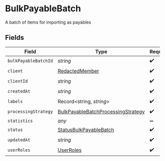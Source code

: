 # BulkPayableBatch

A batch of items for importing as payables


## Fields

| Field                                                                                           | Type                                                                                            | Required                                                                                        | Description                                                                                     |
| ----------------------------------------------------------------------------------------------- | ----------------------------------------------------------------------------------------------- | ----------------------------------------------------------------------------------------------- | ----------------------------------------------------------------------------------------------- |
| `bulkPayableBatchId`                                                                            | *string*                                                                                        | :heavy_check_mark:                                                                              | N/A                                                                                             |
| `client`                                                                                        | [RedactedMember](../../models/shared/redactedmember.md)                                         | :heavy_check_mark:                                                                              | N/A                                                                                             |
| `clientId`                                                                                      | *string*                                                                                        | :heavy_check_mark:                                                                              | N/A                                                                                             |
| `createdAt`                                                                                     | *string*                                                                                        | :heavy_check_mark:                                                                              | N/A                                                                                             |
| `labels`                                                                                        | Record<string, *string*>                                                                        | :heavy_check_mark:                                                                              | N/A                                                                                             |
| `processingStrategy`                                                                            | [BulkPayableBatchProcessingStrategy](../../models/shared/bulkpayablebatchprocessingstrategy.md) | :heavy_check_mark:                                                                              | N/A                                                                                             |
| `statistics`                                                                                    | *any*                                                                                           | :heavy_minus_sign:                                                                              | N/A                                                                                             |
| `status`                                                                                        | [StatusBulkPayableBatch](../../models/shared/statusbulkpayablebatch.md)                         | :heavy_check_mark:                                                                              | N/A                                                                                             |
| `updatedAt`                                                                                     | *string*                                                                                        | :heavy_check_mark:                                                                              | N/A                                                                                             |
| `userRoles`                                                                                     | [UserRoles](../../models/shared/userroles.md)                                                   | :heavy_check_mark:                                                                              | N/A                                                                                             |